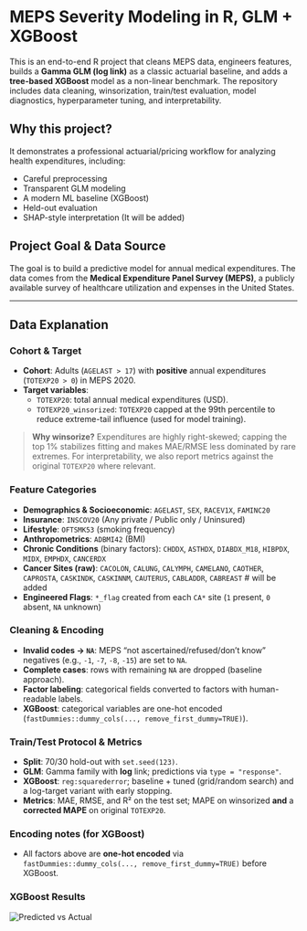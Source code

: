 # MEPS Severity Modeling in R, GLM + XGBoost

This is an end-to-end R project that cleans MEPS data, engineers features, builds a **Gamma GLM (log link)** as a classic actuarial baseline, and adds a **tree-based XGBoost** model as a non-linear benchmark. The repository includes data cleaning, winsorization, train/test evaluation, model diagnostics, hyperparameter tuning, and interpretability.

## Why this project?
It demonstrates a professional actuarial/pricing workflow for analyzing health expenditures, including:
- Careful preprocessing
- Transparent GLM modeling
- A modern ML baseline (XGBoost)
- Held-out evaluation
- SHAP-style interpretation (It will be added)

## Project Goal & Data Source
The goal is to build a predictive model for annual medical expenditures. The data comes from the **Medical Expenditure Panel Survey (MEPS)**, a publicly available survey of healthcare utilization and expenses in the United States.  

---

## Data Explanation

### Cohort & Target
- **Cohort**: Adults (`AGELAST > 17`) with **positive** annual expenditures (`TOTEXP20 > 0`) in MEPS 2020.
- **Target variables**:
  - `TOTEXP20`: total annual medical expenditures (USD).
  - `TOTEXP20_winsorized`: `TOTEXP20` capped at the 99th percentile to reduce extreme-tail influence (used for model training).

> **Why winsorize?** Expenditures are highly right-skewed; capping the top 1% stabilizes fitting and makes MAE/RMSE less dominated by rare extremes. 
For interpretability, we also report metrics against the original `TOTEXP20` where relevant.

### Feature Categories
- **Demographics & Socioeconomic**: `AGELAST`, `SEX`, `RACEV1X`, `FAMINC20`
- **Insurance**: `INSCOV20` (Any private / Public only / Uninsured)
- **Lifestyle**: `OFTSMK53` (smoking frequency)
- **Anthropometrics**: `ADBMI42` (BMI)
- **Chronic Conditions** (binary factors): `CHDDX`, `ASTHDX`, `DIABDX_M18`, `HIBPDX`, `MIDX`, `EMPHDX`, `CANCERDX`
- **Cancer Sites (raw)**: `CACOLON`, `CALUNG`, `CALYMPH`, `CAMELANO`, `CAOTHER`, `CAPROSTA`, `CASKINDK`, `CASKINNM`, `CAUTERUS`, `CABLADDR`, `CABREAST` # will be added
- **Engineered Flags**: `*_flag` created from each `CA*` site (`1` present, `0` absent, `NA` unknown)

### Cleaning & Encoding
- **Invalid codes → `NA`**: MEPS “not ascertained/refused/don’t know” negatives (e.g., `-1`, `-7`, `-8`, `-15`) are set to `NA`.
- **Complete cases**: rows with remaining `NA` are dropped (baseline approach).
- **Factor labeling**: categorical fields converted to factors with human-readable labels.
- **XGBoost**: categorical variables are one-hot encoded (`fastDummies::dummy_cols(..., remove_first_dummy=TRUE)`).

### Train/Test Protocol & Metrics
- **Split**: 70/30 hold-out with `set.seed(123)`.
- **GLM**: Gamma family with **log** link; predictions via `type = "response"`.
- **XGBoost**: `reg:squarederror`; baseline + tuned (grid/random search) and a log-target variant with early stopping.
- **Metrics**: MAE, RMSE, and R² on the test set; MAPE on winsorized **and** a **corrected MAPE** on original `TOTEXP20`.
### Encoding notes (for XGBoost)
- All factors above are **one-hot encoded** via `fastDummies::dummy_cols(..., remove_first_dummy=TRUE)` before XGBoost.
### XGBoost Results

![Predicted vs Actual](docs/xgb_pred_vs_actual_baseline.png)









